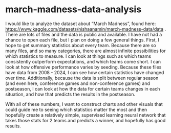 # march-madness-data-analysis
I would like to analyze the dataset about “March Madness”, found here: https://www.kaggle.com/datasets/nishaanamin/march-madness-data/data . There are lots of files and the data is public and available. I have not had a chance to open each file, but I plan on doing a few general things. First, I hope to get summary statistics about every team. Because there are so many files, and so many categories, there are almost infinite possibilities for which statistics to measure. I can look at things such as which teams consistently outperform expectations, and which teams come short. I can look at how offensive performance varies by seeding. Because these files have data from 2008 - 2024, I can see how certain statistics have changed over time. Additionally, because the data is split between regular season (and even here, conference games and non-conference games) and postseason, I can look at how the data for certain teams changes in each situation, and how that predicts the results in the postseason.

With all of these numbers, I want to construct charts and other visuals that could guide me to seeing which statistics matter the most and then hopefully create a relatively simple, supervised learning neural network that takes those stats for 2 teams and predicts a winner, and hopefully has good results.

